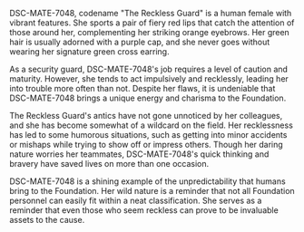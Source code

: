 DSC-MATE-7048, codename "The Reckless Guard" is a human female with vibrant features. She sports a pair of fiery red lips that catch the attention of those around her, complementing her striking orange eyebrows. Her green hair is usually adorned with a purple cap, and she never goes without wearing her signature green cross earring.

As a security guard, DSC-MATE-7048's job requires a level of caution and maturity. However, she tends to act impulsively and recklessly, leading her into trouble more often than not. Despite her flaws, it is undeniable that DSC-MATE-7048 brings a unique energy and charisma to the Foundation.

The Reckless Guard's antics have not gone unnoticed by her colleagues, and she has become somewhat of a wildcard on the field. Her recklessness has led to some humorous situations, such as getting into minor accidents or mishaps while trying to show off or impress others. Though her daring nature worries her teammates, DSC-MATE-7048's quick thinking and bravery have saved lives on more than one occasion.

DSC-MATE-7048 is a shining example of the unpredictability that humans bring to the Foundation. Her wild nature is a reminder that not all Foundation personnel can easily fit within a neat classification. She serves as a reminder that even those who seem reckless can prove to be invaluable assets to the cause.